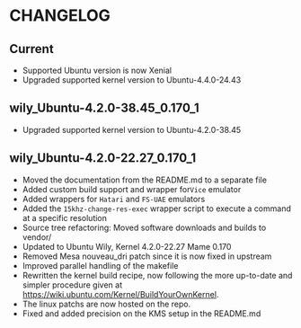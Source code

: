 CHANGELOG
=========

Current
-------

- Supported Ubuntu version is now Xenial
- Upgraded supported kernel version to Ubuntu-4.4.0-24.43

wily_Ubuntu-4.2.0-38.45_0.170_1
-------------------------------

- Upgraded supported kernel version to Ubuntu-4.2.0-38.45

wily_Ubuntu-4.2.0-22.27_0.170_1
-------------------------------

- Moved the documentation from the README.md to a separate file
- Added custom build support and wrapper for`Vice` emulator
- Added wrappers for `Hatari` and `FS-UAE` emulators
- Added the `15khz-change-res-exec` wrapper script to execute a command
  at a specific resolution
- Source tree refactoring: Moved software downloads and builds to vendor/
- Updated to Ubuntu Wily, Kernel 4.2.0-22.27 Mame 0.170
- Removed Mesa nouveau_dri patch since it is now fixed in upstream
- Improved parallel handling of the makefile
- Rewritten the kernel build recipe, now following the more 
  up-to-date and simpler procedure given at 
  <https://wiki.ubuntu.com/Kernel/BuildYourOwnKernel>. 
- The linux patchs are now hosted on the repo.
- Fixed and added precision on the KMS setup in the README.md
